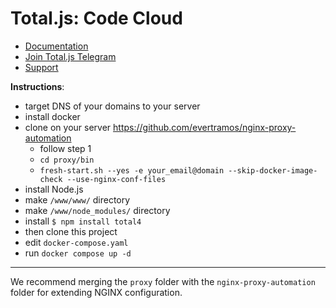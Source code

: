 # Total.js: Code Cloud

- [Documentation](https://docs.totaljs.com)
- [Join Total.js Telegram](https://t.me/totaljs)
- [Support](https://www.totaljs.com/support/)

__Instructions__:

- target DNS of your domains to your server
- install docker
- clone on your server https://github.com/evertramos/nginx-proxy-automation
	- follow step 1
	- `cd proxy/bin`
	- `fresh-start.sh --yes -e your_email@domain --skip-docker-image-check --use-nginx-conf-files`
- install Node.js
- make `/www/www/` directory
- make `/www/node_modules/` directory
- install `$ npm install total4`
- then clone this project
- edit `docker-compose.yaml`
- run `docker compose up -d`

---

We recommend merging the `proxy` folder with the `nginx-proxy-automation` folder for extending NGINX configuration.